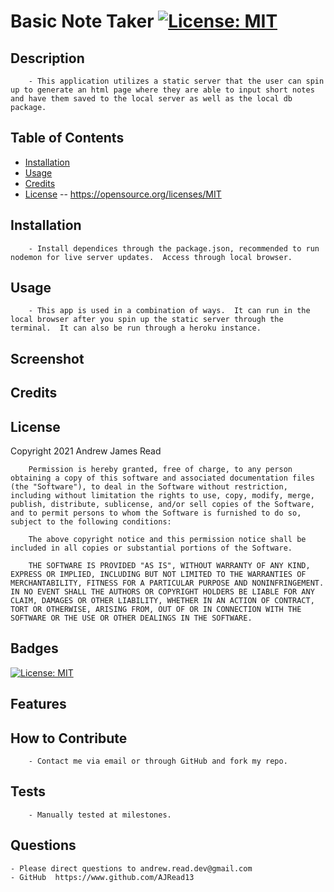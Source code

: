 # Basic Note Taker [![License: MIT](https://img.shields.io/badge/License-MIT-yellow.svg)](https://opensource.org/licenses/MIT)

## Description
        - This application utilizes a static server that the user can spin up to generate an html page where they are able to input short notes and have them saved to the local server as well as the local db package.
## Table of Contents
- [Installation](#installation)
- [Usage](#usage)
- [Credits](#credits)
- [License](#license) -- https://opensource.org/licenses/MIT

## Installation
        - Install dependices through the package.json, recommended to run nodemon for live server updates.  Access through local browser.
## Usage
        - This app is used in a combination of ways.  It can run in the local browser after you spin up the static server through the terminal.  It can also be run through a heroku instance.
## Screenshot

## Credits

## License
  Copyright 2021 Andrew James Read

        Permission is hereby granted, free of charge, to any person obtaining a copy of this software and associated documentation files (the "Software"), to deal in the Software without restriction, including without limitation the rights to use, copy, modify, merge, publish, distribute, sublicense, and/or sell copies of the Software, and to permit persons to whom the Software is furnished to do so, subject to the following conditions:
        
        The above copyright notice and this permission notice shall be included in all copies or substantial portions of the Software.
        
        THE SOFTWARE IS PROVIDED "AS IS", WITHOUT WARRANTY OF ANY KIND, EXPRESS OR IMPLIED, INCLUDING BUT NOT LIMITED TO THE WARRANTIES OF MERCHANTABILITY, FITNESS FOR A PARTICULAR PURPOSE AND NONINFRINGEMENT. IN NO EVENT SHALL THE AUTHORS OR COPYRIGHT HOLDERS BE LIABLE FOR ANY CLAIM, DAMAGES OR OTHER LIABILITY, WHETHER IN AN ACTION OF CONTRACT, TORT OR OTHERWISE, ARISING FROM, OUT OF OR IN CONNECTION WITH THE SOFTWARE OR THE USE OR OTHER DEALINGS IN THE SOFTWARE.
## Badges
 [![License: MIT](https://img.shields.io/badge/License-MIT-yellow.svg)](https://opensource.org/licenses/MIT)
## Features

## How to Contribute
        - Contact me via email or through GitHub and fork my repo.
## Tests
        - Manually tested at milestones.
## Questions
    - Please direct questions to andrew.read.dev@gmail.com    
    - GitHub  https://www.github.com/AJRead13 
